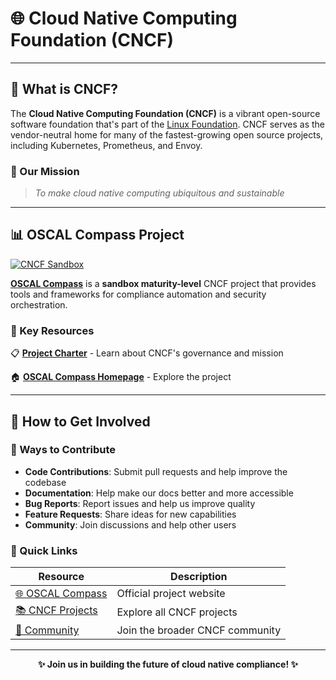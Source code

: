 # 🌐 Cloud Native Computing Foundation (CNCF)

---

## 🚀 What is CNCF?

The **Cloud Native Computing Foundation (CNCF)** is a vibrant open-source software foundation that's part of the [Linux Foundation](https://www.linuxfoundation.org/). CNCF serves as the vendor-neutral home for many of the fastest-growing open source projects, including Kubernetes, Prometheus, and Envoy.

### 🎯 Our Mission
> *To make cloud native computing ubiquitous and sustainable*

---

## 📊 OSCAL Compass Project

[![CNCF Sandbox](https://img.shields.io/badge/CNCF-Sandbox-blue?style=for-the-badge&logo=cncf)](https://www.cncf.io/projects/oscal-compass/)

[**OSCAL Compass**](https://www.cncf.io/projects/oscal-compass/) is a **sandbox maturity-level** CNCF project that provides tools and frameworks for compliance automation and security orchestration.

### 🔗 Key Resources

 📋 [**Project Charter**](https://github.com/cncf/foundation/blob/main/charter.md) - Learn about CNCF's governance and mission
 
 🏠 [**OSCAL Compass Homepage**](https://oscal-compass.dev/) - Explore the project

---

## 🤝 How to Get Involved

### 🌟 Ways to Contribute

- **Code Contributions**: Submit pull requests and help improve the codebase
- **Documentation**: Help make our docs better and more accessible  
- **Bug Reports**: Report issues and help us improve quality
- **Feature Requests**: Share ideas for new capabilities
- **Community**: Join discussions and help other users

### 🔗 Quick Links

| Resource                                          | Description                     |
|---------------------------------------------------|---------------------------------|
| [🌐 OSCAL Compass](https://oscal-compass.dev/)    | Official project website        |
| [📚 CNCF Projects](https://www.cncf.io/projects/) | Explore all CNCF projects       |
| [💬 Community](https://www.cncf.io/community/)    | Join the broader CNCF community |

---

<div align="center">

**✨ Join us in building the future of cloud native compliance! ✨**

</div>

